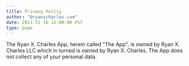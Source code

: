```yaml
---
title: Privacy Policy
author: "@ryanxcharles.com"
date: 2021-11-16 12:00:00 PST
type: page
---
```


The Ryan X. Charles App, herein called "The App", is owned by Ryan X. Charles LLC which in turned is owned by Ryan X. Charles. The App does not collect any of your personal data.